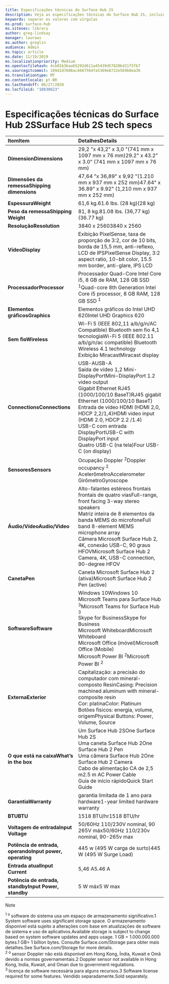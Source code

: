 ```yaml
---
title: Especificações técnicas do Surface Hub 2S
description: Veja as especificações técnicas do Surface Hub 2S, incluindo a caneta, câmera e especificações opcionais da bateria celular.
keywords: separar os valores com vírgulas
ms.prod: surface-hub
ms.sitesec: library
author: greg-lindsay
manager: laurawi
ms.author: greglin
audience: Admin
ms.topic: article
ms.date: 11/19/2019
ms.localizationpriority: Medium
ms.openlocfilehash: 4cb01b3baa65292d611a45439d57820bd21f5fb7
ms.sourcegitcommit: 109d1d7608ac4667564fa5369e8722e569b8ea36
ms.translationtype: MT
ms.contentlocale: pt-BR
ms.lasthandoff: 06/27/2020
ms.locfileid: "10830623"
---
```

# <span data-ttu-id="79cce-104">Especificações técnicas do Surface Hub 2S</span><span class="sxs-lookup"><span data-stu-id="79cce-104">Surface Hub 2S tech specs</span></span>

|**<span data-ttu-id="79cce-105">Item</span><span class="sxs-lookup"><span data-stu-id="79cce-105">Item</span></span>**|**<span data-ttu-id="79cce-106">Detalhes</span><span class="sxs-lookup"><span data-stu-id="79cce-106">Details</span></span>**|
|:------ |:--------- |
|**<span data-ttu-id="79cce-107">Dimension</span><span class="sxs-lookup"><span data-stu-id="79cce-107">Dimensions</span></span>**| <span data-ttu-id="79cce-108">29,2 "x 43,2" x 3,0 "(741 mm x 1097 mm x 76 mm)</span><span class="sxs-lookup"><span data-stu-id="79cce-108">29.2" x 43.2" x 3.0” (741 mm x 1097 mm x 76 mm)</span></span> |
|**<span data-ttu-id="79cce-109">Dimensões da remessa</span><span class="sxs-lookup"><span data-stu-id="79cce-109">Shipping dimensions</span></span>**| <span data-ttu-id="79cce-110">47,64 "x 36,89" x 9,92 "(1.210 mm x 937 mm x 252 mm)</span><span class="sxs-lookup"><span data-stu-id="79cce-110">47.64" x 36.89" x 9.92" (1,210 mm x 937 mm x 252 mm)</span></span>|
|**<span data-ttu-id="79cce-111">Espessura</span><span class="sxs-lookup"><span data-stu-id="79cce-111">Weight</span></span>**| <span data-ttu-id="79cce-112">61,6 kg.</span><span class="sxs-lookup"><span data-stu-id="79cce-112">61.6 lbs.</span></span> <span data-ttu-id="79cce-113">(28 kg)</span><span class="sxs-lookup"><span data-stu-id="79cce-113">(28 kg)</span></span> |
|**<span data-ttu-id="79cce-114">Peso da remessa</span><span class="sxs-lookup"><span data-stu-id="79cce-114">Shipping Weight</span></span>**| <span data-ttu-id="79cce-115">81, 8 kg.</span><span class="sxs-lookup"><span data-stu-id="79cce-115">81.08 lbs.</span></span> <span data-ttu-id="79cce-116">(36,77 kg)</span><span class="sxs-lookup"><span data-stu-id="79cce-116">(36.77 kg)</span></span> |
|**<span data-ttu-id="79cce-117">Resolução</span><span class="sxs-lookup"><span data-stu-id="79cce-117">Resolution</span></span>**| <span data-ttu-id="79cce-118">3840 x 2560</span><span class="sxs-lookup"><span data-stu-id="79cce-118">3840 x 2560</span></span> |
|**<span data-ttu-id="79cce-119">Vídeo</span><span class="sxs-lookup"><span data-stu-id="79cce-119">Display</span></span>**| <span data-ttu-id="79cce-120">Exibição PixelSense, taxa de proporção de 3:2, cor de 10 bits, borda de 15,5 mm, anti-reflexo, LCD de IPS</span><span class="sxs-lookup"><span data-stu-id="79cce-120">PixelSense Display, 3:2 aspect ratio, 10-bit color, 15.5 mm border, anti-glare, IPS LCD</span></span> |
|**<span data-ttu-id="79cce-121">Processador</span><span class="sxs-lookup"><span data-stu-id="79cce-121">Processor</span></span>**| <span data-ttu-id="79cce-122">Processador Quad-Core Intel Core i5, 8 GB de RAM, 128 GB SSD <sup> 1</span><span class="sxs-lookup"><span data-stu-id="79cce-122">Quad-core 8th Generation Intel Core i5 processor, 8 GB RAM, 128 GB SSD <sup>1</span></span></sup> |
|**<span data-ttu-id="79cce-123">Elementos gráficos</span><span class="sxs-lookup"><span data-stu-id="79cce-123">Graphics</span></span>**| <span data-ttu-id="79cce-124">Elementos gráficos do Intel UHD 620</span><span class="sxs-lookup"><span data-stu-id="79cce-124">Intel UHD Graphics 620</span></span> |
|**<span data-ttu-id="79cce-125">Sem fio</span><span class="sxs-lookup"><span data-stu-id="79cce-125">Wireless</span></span>**| <span data-ttu-id="79cce-126">Wi-Fi 5 (IEEE 802,11 a/b/g/n/AC Compatible) Bluetooth sem fio 4,1 tecnologia</span><span class="sxs-lookup"><span data-stu-id="79cce-126">Wi-Fi 5 (IEEE 802.11 a/b/g/n/ac compatible) Bluetooth Wireless 4.1 technology</span></span> <br> <span data-ttu-id="79cce-127">Exibição Miracast</span><span class="sxs-lookup"><span data-stu-id="79cce-127">Miracast display</span></span> |
|**<span data-ttu-id="79cce-128">Connections</span><span class="sxs-lookup"><span data-stu-id="79cce-128">Connections</span></span>**| <span data-ttu-id="79cce-129">USB-A</span><span class="sxs-lookup"><span data-stu-id="79cce-129">USB-A</span></span> <br> <span data-ttu-id="79cce-130">Saída de vídeo 1,2 Mini-DisplayPort</span><span class="sxs-lookup"><span data-stu-id="79cce-130">Mini-DisplayPort 1.2 video output</span></span> <br> <span data-ttu-id="79cce-131">Gigabit Ethernet RJ45 (1000/100/10 BaseT)</span><span class="sxs-lookup"><span data-stu-id="79cce-131">RJ45 gigabit Ethernet (1000/100/10 BaseT)</span></span> <br> <span data-ttu-id="79cce-132">Entrada de vídeo HDMI (HDMI 2,0, HDCP 2,2/1,4)</span><span class="sxs-lookup"><span data-stu-id="79cce-132">HDMI video input (HDMI 2.0, HDCP 2.2 /1.4)</span></span> <br> <span data-ttu-id="79cce-133">USB-C com entrada DisplayPort</span><span class="sxs-lookup"><span data-stu-id="79cce-133">USB-C with DisplayPort input</span></span> <br> <span data-ttu-id="79cce-134">Quatro USB-C (na tela)</span><span class="sxs-lookup"><span data-stu-id="79cce-134">Four USB-C (on display)</span></span> |
|**<span data-ttu-id="79cce-135">Sensores</span><span class="sxs-lookup"><span data-stu-id="79cce-135">Sensors</span></span>**| <span data-ttu-id="79cce-136">Ocupação Doppler <sup> 2</span><span class="sxs-lookup"><span data-stu-id="79cce-136">Doppler occupancy <sup>2</span></span></sup> <br> <span data-ttu-id="79cce-137">Acelerômetro</span><span class="sxs-lookup"><span data-stu-id="79cce-137">Accelerometer</span></span> <br> <span data-ttu-id="79cce-138">Girômetro</span><span class="sxs-lookup"><span data-stu-id="79cce-138">Gyroscope</span></span> |
|**<span data-ttu-id="79cce-139">Áudio/Vídeo</span><span class="sxs-lookup"><span data-stu-id="79cce-139">Audio/Video</span></span>**| <span data-ttu-id="79cce-140">Alto-falantes estéreos frontais frontais de quatro vias</span><span class="sxs-lookup"><span data-stu-id="79cce-140">Full-range, front facing 3-way stereo speakers</span></span> <br> <span data-ttu-id="79cce-141">Matriz inteira de 8 elementos da banda MEMS do microfone</span><span class="sxs-lookup"><span data-stu-id="79cce-141">Full band 8-element MEMS microphone array</span></span> <br> <span data-ttu-id="79cce-142">Câmera Microsoft Surface Hub 2, 4K, conexão USB-C, 90 graus HFOV</span><span class="sxs-lookup"><span data-stu-id="79cce-142">Microsoft Surface Hub 2 Camera, 4K, USB-C connection, 90-degree HFOV</span></span> |
|**<span data-ttu-id="79cce-143">Caneta</span><span class="sxs-lookup"><span data-stu-id="79cce-143">Pen</span></span>**| <span data-ttu-id="79cce-144">Caneta Microsoft Surface Hub 2 (ativa)</span><span class="sxs-lookup"><span data-stu-id="79cce-144">Microsoft Surface Hub 2 Pen (active)</span></span> |
|**<span data-ttu-id="79cce-145">Software</span><span class="sxs-lookup"><span data-stu-id="79cce-145">Software</span></span>**| <span data-ttu-id="79cce-146">Windows 10</span><span class="sxs-lookup"><span data-stu-id="79cce-146">Windows 10</span></span> <br> <span data-ttu-id="79cce-147">Microsoft Teams para Surface Hub <sup> 3</span><span class="sxs-lookup"><span data-stu-id="79cce-147">Microsoft Teams for Surface Hub <sup>3</span></span></sup> <br> <span data-ttu-id="79cce-148">Skype for Business</span><span class="sxs-lookup"><span data-stu-id="79cce-148">Skype for Business</span></span> <br> <span data-ttu-id="79cce-149">Microsoft Whiteboard</span><span class="sxs-lookup"><span data-stu-id="79cce-149">Microsoft Whiteboard</span></span> <br> <span data-ttu-id="79cce-150">Microsoft Office (móvel)</span><span class="sxs-lookup"><span data-stu-id="79cce-150">Microsoft Office (Mobile)</span></span> <br> <span data-ttu-id="79cce-151">Microsoft Power BI <sup> 2</span><span class="sxs-lookup"><span data-stu-id="79cce-151">Microsoft Power BI <sup>2</span></span></sup> |
|**<span data-ttu-id="79cce-152">Externa</span><span class="sxs-lookup"><span data-stu-id="79cce-152">Exterior</span></span>**| <span data-ttu-id="79cce-153">Capitalização: a precisão do computador com mineral-composto Resin</span><span class="sxs-lookup"><span data-stu-id="79cce-153">Casing: Precision machined aluminum with mineral-composite resin</span></span> <br> <span data-ttu-id="79cce-154">Cor: platina</span><span class="sxs-lookup"><span data-stu-id="79cce-154">Color: Platinum</span></span> <br> <span data-ttu-id="79cce-155">Botões físicos: energia, volume, origem</span><span class="sxs-lookup"><span data-stu-id="79cce-155">Physical Buttons: Power, Volume, Source</span></span> |
|**<span data-ttu-id="79cce-156">O que está na caixa</span><span class="sxs-lookup"><span data-stu-id="79cce-156">What’s in the box</span></span>**| <span data-ttu-id="79cce-157">Um Surface Hub 2S</span><span class="sxs-lookup"><span data-stu-id="79cce-157">One Surface Hub 2S</span></span> <br> <span data-ttu-id="79cce-158">Uma caneta Surface Hub 2</span><span class="sxs-lookup"><span data-stu-id="79cce-158">One Surface Hub 2 Pen</span></span>  <br> <span data-ttu-id="79cce-159">Uma câmera Surface Hub 2</span><span class="sxs-lookup"><span data-stu-id="79cce-159">One Surface Hub 2 Camera</span></span> <br> <span data-ttu-id="79cce-160">Cabo de alimentação CA de 2,5 m</span><span class="sxs-lookup"><span data-stu-id="79cce-160">2.5 m AC Power Cable</span></span> <br> <span data-ttu-id="79cce-161">Guia de início rápido</span><span class="sxs-lookup"><span data-stu-id="79cce-161">Quick Start Guide</span></span> |
|**<span data-ttu-id="79cce-162">Garantia</span><span class="sxs-lookup"><span data-stu-id="79cce-162">Warranty</span></span>**| <span data-ttu-id="79cce-163">garantia limitada de 1 ano para hardware</span><span class="sxs-lookup"><span data-stu-id="79cce-163">1-year limited hardware warranty</span></span> |
|**<span data-ttu-id="79cce-164">BTU</span><span class="sxs-lookup"><span data-stu-id="79cce-164">BTU</span></span>**| <span data-ttu-id="79cce-165">1518 BTU/hr</span><span class="sxs-lookup"><span data-stu-id="79cce-165">1518 BTU/hr</span></span> |
|**<span data-ttu-id="79cce-166">Voltagem de entrada</span><span class="sxs-lookup"><span data-stu-id="79cce-166">Input Voltage</span></span>**| <span data-ttu-id="79cce-167">50/60Hz 110/230V nominal, 90 265V máx</span><span class="sxs-lookup"><span data-stu-id="79cce-167">50/60Hz 110/230v nominal, 90-265v max</span></span> |
|**<span data-ttu-id="79cce-168">Potência de entrada, operando</span><span class="sxs-lookup"><span data-stu-id="79cce-168">Input power, operating</span></span>**| <span data-ttu-id="79cce-169">445 w (495 W carga de surto)</span><span class="sxs-lookup"><span data-stu-id="79cce-169">445 W (495 W Surge Load)</span></span> |
|**<span data-ttu-id="79cce-170">Entrada atual</span><span class="sxs-lookup"><span data-stu-id="79cce-170">Input Current</span></span>**| <span data-ttu-id="79cce-171">5,46 A</span><span class="sxs-lookup"><span data-stu-id="79cce-171">5.46 A</span></span> |
|**<span data-ttu-id="79cce-172">Potência de entrada, standby</span><span class="sxs-lookup"><span data-stu-id="79cce-172">Input Power, standby</span></span>**| <span data-ttu-id="79cce-173">5 W máx</span><span class="sxs-lookup"><span data-stu-id="79cce-173">5 W max</span></span>  |

> [!NOTE]
> <sup><span data-ttu-id="79cce-174">1 o </sup> software do sistema usa um espaço de armazenamento significativo.</span><span class="sxs-lookup"><span data-stu-id="79cce-174">1</sup> System software uses significant storage space.</span></span> <span data-ttu-id="79cce-175">O armazenamento disponível está sujeito a alterações com base em atualizações de software de sistema e uso de aplicativos.</span><span class="sxs-lookup"><span data-stu-id="79cce-175">Available storage is subject to change based on system software updates and apps usage.</span></span> <span data-ttu-id="79cce-176">1 GB = 1.000.000.000 bytes.</span><span class="sxs-lookup"><span data-stu-id="79cce-176">1 GB= 1 billion bytes.</span></span> <span data-ttu-id="79cce-177">Consulte Surface.com/Storage para obter mais detalhes.</span><span class="sxs-lookup"><span data-stu-id="79cce-177">See Surface.com/Storage for more details.</span></span> <br> <sup><span data-ttu-id="79cce-178">2 o </sup> sensor Doppler não está disponível em Hong Kong, Índia, Kuwait e Omã devido a normas governamentais.</span><span class="sxs-lookup"><span data-stu-id="79cce-178">2</sup> Doppler sensor not available in Hong Kong, India, Kuwait, and Oman  due to government regulations.</span></span>
<br> <sup><span data-ttu-id="79cce-179">3 </sup> licença de software necessária para alguns recursos.</span><span class="sxs-lookup"><span data-stu-id="79cce-179">3</sup> Software license required for some features.</span></span> <span data-ttu-id="79cce-180">Vendido separadamente.</span><span class="sxs-lookup"><span data-stu-id="79cce-180">Sold separately.</span></span><br> 

